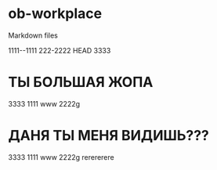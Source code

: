 # ob-workplace
Markdown files

1111--1111
222-2222
HEAD
3333


ТЫ БОЛЬШАЯ ЖОПА
=======
3333 1111 www 2222g


ДАНЯ ТЫ МЕНЯ ВИДИШЬ???
=======
3333 1111 www 2222g rerererere

